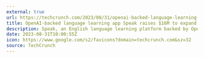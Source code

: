 ```yaml
---
external: true
url: https://techcrunch.com/2023/08/31/openai-backed-language-learning-app-speak-raises-16m-to-expand-to-the-u-s/
title: OpenAI-backed language learning app Speak raises $16M to expand to the US
description: Speak, an English language learning platform backed by OpenAI’s startup investment fund, the OpenAI Startup Fund, today announced that it raised $16 million in a Series B-2 funding round led by angel investor Lachy Groom.
date: 2023-08-31T10:00:55Z
icon: https://www.google.com/s2/favicons?domain=techcrunch.com&sz=32
source: TechCrunch
---
```

